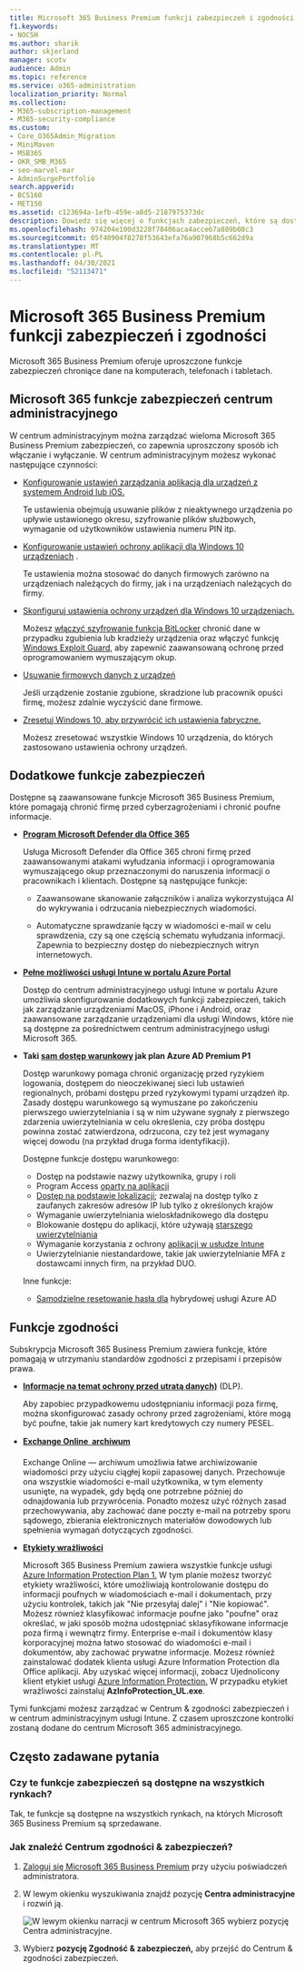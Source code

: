 ```yaml
---
title: Microsoft 365 Business Premium funkcji zabezpieczeń i zgodności
f1.keywords:
- NOCSH
ms.author: sharik
author: skjerland
manager: scotv
audience: Admin
ms.topic: reference
ms.service: o365-administration
localization_priority: Normal
ms.collection:
- M365-subscription-management
- M365-security-compliance
ms.custom:
- Core_O365Admin_Migration
- MiniMaven
- MSB365
- OKR_SMB_M365
- seo-marvel-mar
- AdminSurgePortfolio
search.appverid:
- BCS160
- MET150
ms.assetid: c123694a-1efb-459e-a8d5-2187975373dc
description: Dowiedz się więcej o funkcjach zabezpieczeń, które są dostępne w p Microsoft 365 Business Premium zabezpieczania danych na komputerach, telefonach i tabletach.
ms.openlocfilehash: 974204e100d3228f78406aca4acce67a889b08c3
ms.sourcegitcommit: 05f40904f8278f53643efa76a907968b5c662d9a
ms.translationtype: MT
ms.contentlocale: pl-PL
ms.lasthandoff: 04/30/2021
ms.locfileid: "52113471"
---
```

# <a name="microsoft-365-business-premium-security-and-compliance-features"></a>Microsoft 365 Business Premium funkcji zabezpieczeń i zgodności

Microsoft 365 Business Premium oferuje uproszczone funkcje zabezpieczeń chroniące dane na komputerach, telefonach i tabletach.
    
## <a name="microsoft-365-admin-center-security-features"></a>Microsoft 365 funkcje zabezpieczeń centrum administracyjnego

W centrum administracyjnym można zarządzać wieloma Microsoft 365 Business Premium zabezpieczeń, co zapewnia uproszczony sposób ich włączanie i wyłączanie. W centrum administracyjnym możesz wykonać następujące czynności:
  
- [Konfigurowanie ustawień zarządzania aplikacją dla urządzeń z systemem Android lub iOS.](app-protection-settings-for-android-and-ios.md) 
    
    Te ustawienia obejmują usuwanie plików z nieaktywnego urządzenia po upływie ustawionego okresu, szyfrowanie plików służbowych, wymaganie od użytkowników ustawienia numeru PIN itp.
    
- [Konfigurowanie ustawień ochrony aplikacji dla Windows 10 urządzeniach](protection-settings-for-windows-10-devices.md) . 
    
    Te ustawienia można stosować do danych firmowych zarówno na urządzeniach należących do firmy, jak i na urządzeniach należących do firmy.
    
- [Skonfiguruj ustawienia ochrony urządzeń dla Windows 10 urządzeniach.](protection-settings-for-windows-10-pcs.md) 
    
    Możesz [włączyć szyfrowanie funkcja BitLocker](/windows/security/information-protection/bitlocker/bitlocker-frequently-asked-questions) chronić dane w przypadku zgubienia lub kradzieży urządzenia oraz włączyć funkcję [Windows Exploit Guard,](/windows/security/threat-protection/microsoft-defender-atp/enable-exploit-protection) aby zapewnić zaawansowaną ochronę przed oprogramowaniem wymuszającym okup. 
    
- [Usuwanie firmowych danych z urządzeń](remove-company-data.md)
    
    Jeśli urządzenie zostanie zgubione, skradzione lub pracownik opuści firmę, możesz zdalnie wyczyścić dane firmowe.
    
- [Zresetuj Windows 10, aby przywrócić ich ustawienia fabryczne.](reset-devices-to-factory-settings.md) 
    
    Możesz zresetować wszystkie Windows 10 urządzenia, do których zastosowano ustawienia ochrony urządzeń.
    
## <a name="additional-security-features"></a>Dodatkowe funkcje zabezpieczeń 

Dostępne są zaawansowane funkcje Microsoft 365 Business Premium, które pomagają chronić firmę przed cyberzagrożeniami i chronić poufne informacje.
  
- **[Program Microsoft Defender dla Office 365](../security/office-365-security/defender-for-office-365.md)**
    
    Usługa Microsoft Defender dla Office 365 chroni firmę przed zaawansowanymi atakami wyłudzania informacji i oprogramowania wymuszającego okup przeznaczonymi do naruszenia informacji o pracownikach i klientach. Dostępne są następujące funkcje:
    
  - Zaawansowane skanowanie załączników i analiza wykorzystująca AI do wykrywania i odrzucania niebezpiecznych wiadomości.
    
  - Automatyczne sprawdzanie łączy w wiadomości e-mail w celu sprawdzenia, czy są one częścią schematu wyłudzania informacji. Zapewnia to bezpieczny dostęp do niebezpiecznych witryn internetowych.

- **[Pełne możliwości usługi Intune w portalu Azure Portal](/mem/intune/fundamentals/what-is-intune)**
    
    Dostęp do centrum administracyjnego usługi Intune w portalu Azure umożliwia skonfigurowanie dodatkowych funkcji zabezpieczeń, takich jak zarządzanie urządzeniami MacOS, iPhone i Android, oraz zaawansowane zarządzanie urządzeniami dla usługi Windows, które nie są dostępne za pośrednictwem centrum administracyjnego usługi Microsoft 365.
- **Taki [sam dostęp warunkowy](/azure/active-directory/conditional-access/overview) jak plan Azure AD Premium P1**


    Dostęp warunkowy pomaga chronić organizację przed ryzykiem logowania, dostępem do nieoczekiwanej sieci lub ustawień regionalnych, próbami dostępu przed ryzykowymi typami urządzeń itp. Zasady dostępu warunkowego są wymuszane po zakończeniu pierwszego uwierzytelniania i są w nim używane sygnały z pierwszego zdarzenia uwierzytelniania w celu określenia, czy próba dostępu powinna zostać zatwierdzona, odrzucona, czy też jest wymagany więcej dowodu (na przykład druga forma identyfikacji).

    Dostępne funkcje dostępu warunkowego:

    - Dostęp na podstawie nazwy użytkownika, grupy i roli
    - Program Access [oparty na aplikacji](/azure/active-directory/conditional-access/app-based-conditional-access) 
    - [Dostęp na podstawie lokalizacji](/azure/active-directory/authentication/howto-registration-mfa-sspr-combined#conditional-access-policies-for-combined-registration);  zezwalaj na dostęp tylko z zaufanych zakresów adresów IP lub tylko z określonych krajów 
    - Wymaganie uwierzytelniania wieloskładnikowego dla dostępu
    - Blokowanie dostępu do aplikacji, które używają [starszego uwierzytelniania](/azure/active-directory/conditional-access/block-legacy-authentication)
    - Wymaganie korzystania z ochrony [aplikacji w usłudze Intune](/azure/active-directory/conditional-access/app-protection-based-conditional-access)
    - Uwierzytelnianie niestandardowe, takie jak uwierzytelnianie MFA z dostawcami innych firm, na przykład DUO.
   
    Inne funkcje:
    - [Samodzielne resetowanie hasła dla](/azure/active-directory/authentication/concept-sspr-customization) hybrydowej usługi Azure AD
    
## <a name="compliance-features"></a>Funkcje zgodności

Subskrypcja Microsoft 365 Business Premium zawiera funkcje, które pomagają w utrzymaniu standardów zgodności z przepisami i przepisów prawa.

- **[Informacje na temat ochrony przed utratą danych)](../compliance/dlp-learn-about-dlp.md)** (DLP). 
    
    Aby zapobiec przypadkowemu udostępnianiu informacji poza firmę, można skonfigurować zasady ochrony przed zagrożeniami, które mogą być poufne, takie jak numery kart kredytowych czy numery PESEL.
    
- **[Exchange Online  archiwum](https://products.office.com/exchange/microsoft-exchange-online-archiving-email)**
    
    Exchange Online — archiwum umożliwia łatwe archiwizowanie wiadomości przy użyciu ciągłej kopii zapasowej danych. Przechowuje ona wszystkie wiadomości e-mail użytkownika, w tym elementy usunięte, na wypadek, gdy będą one potrzebne później do odnajdowania lub przywrócenia. Ponadto możesz użyć różnych zasad przechowywania, aby zachować dane poczty e-mail na potrzeby sporu sądowego, zbierania elektronicznych materiałów dowodowych lub spełnienia wymagań dotyczących zgodności.
    
- **[Etykiety wrażliwości](../compliance/sensitivity-labels.md)**

   Microsoft 365 Business Premium zawiera wszystkie funkcje usługi [Azure Information Protection Plan 1.](https://go.microsoft.com/fwlink/p/?linkid=871407) W tym planie  możesz tworzyć etykiety wrażliwości, które umożliwiają kontrolowanie dostępu do informacji poufnych w wiadomościach e-mail i dokumentach, przy użyciu kontrolek, takich jak "Nie przesyłaj dalej" i "Nie kopiować". Możesz również klasyfikować informacje poufne jako "poufne" oraz określać, w jaki sposób można udostępniać sklasyfikowane informacje poza firmą i wewnątrz firmy. Enterprise e-mail i dokumentów klasy korporacyjnej można łatwo stosować do wiadomości e-mail i dokumentów, aby zachować prywatne informacje. Możesz również zainstalować dodatek klienta usługi Azure Information Protection dla Office aplikacji. Aby uzyskać więcej informacji, zobacz Ujednolicony klient etykiet usługi [Azure Information Protection.](/azure/information-protection/rms-client/unifiedlabelingclient-version-release-history) W przypadku etykiet wrażliwości zainstaluj **AzInfoProtection_UL.exe**.

Tymi funkcjami możesz zarządzać w Centrum &amp; zgodności zabezpieczeń i w centrum administracyjnym usługi Intune. Z czasem uproszczone kontrolki zostaną dodane do centrum Microsoft 365 administracyjnego.
  
    
## <a name="faq"></a>Często zadawane pytania

 ### <a name="are-these-security-features-available-in-all-markets"></a>Czy te funkcje zabezpieczeń są dostępne na wszystkich rynkach?
  
Tak, te funkcje są dostępne na wszystkich rynkach, na których Microsoft 365 Business Premium są sprzedawane.
  
### <a name="how-do-i-find-the-security-amp-compliance-center"></a>Jak znaleźć Centrum zgodności &amp; zabezpieczeń?
  
1. [Zaloguj się Microsoft 365 Business Premium](https://portal.microsoft.com/) przy użyciu poświadczeń administratora. 
    
2. W lewym okienku wyszukiwania znajdź pozycję **Centra administracyjne** i rozwiń ją. 
    
    ![W lewym okienku narracji w centrum Microsoft 365 wybierz pozycję Centra administracyjne.](../media/fa4484f8-c637-45fd-a7bd-bdb3abfd6c03.png)
  
3. Wybierz **pozycję Zgodność &amp; zabezpieczeń,** aby przejść do Centrum &amp; zgodności zabezpieczeń.
